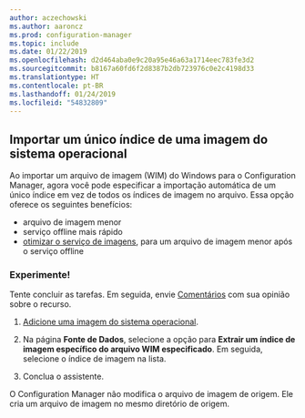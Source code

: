 ```yaml
---
author: aczechowski
ms.author: aaroncz
ms.prod: configuration-manager
ms.topic: include
ms.date: 01/22/2019
ms.openlocfilehash: d2d464aba0e9c20a95e46a63a1714eec783fe3d2
ms.sourcegitcommit: b8167a60fd6f2d8387b2db723976c0e2c4198d33
ms.translationtype: HT
ms.contentlocale: pt-BR
ms.lasthandoff: 01/24/2019
ms.locfileid: "54832809"
---
```

## <a name="bkmk_index"></a> Importar um único índice de uma imagem do sistema operacional
<!--3719699-->

Ao importar um arquivo de imagem (WIM) do Windows para o Configuration Manager, agora você pode especificar a importação automática de um único índice em vez de todos os índices de imagem no arquivo. Essa opção oferece os seguintes benefícios:

- arquivo de imagem menor  
- serviço offline mais rápido  
- [otimizar o serviço de imagens](#bkmk_resetbase), para um arquivo de imagem menor após o serviço offline  


### <a name="try-it-out"></a>Experimente!

Tente concluir as tarefas. Em seguida, envie [Comentários](/sccm/core/understand/find-help#product-feedback) com sua opinião sobre o recurso.

1. [Adicione uma imagem do sistema operacional](/sccm/osd/get-started/manage-operating-system-images#BKMK_AddOSImages).  

2. Na página **Fonte de Dados**, selecione a opção para **Extrair um índice de imagem específico do arquivo WIM especificado**. Em seguida, selecione o índice de imagem na lista.  

3. Conclua o assistente.

O Configuration Manager não modifica o arquivo de imagem de origem. Ele cria um arquivo de imagem no mesmo diretório de origem. 

